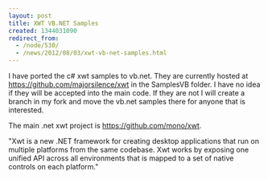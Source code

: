 ```yaml
---
layout: post
title: XWT VB.NET Samples
created: 1344031090
redirect_from:
  - /node/530/
  - /news/2012/08/03/xwt-vb-net-samples.html
---
```

I have ported the c# xwt samples to vb.net.  They are currently hosted at https://github.com/majorsilence/xwt in the SamplesVB folder.  I have no idea if they will be accepted into the main code.  If they are not I will create a branch in my fork and move the vb.net samples there for anyone that is interested.


The main .net xwt project is https://github.com/mono/xwt. 

"Xwt is a new .NET framework for creating desktop applications that run on multiple platforms from the same codebase. Xwt works by exposing one unified API across all environments that is mapped to a set of native controls on each platform."

